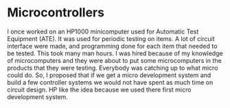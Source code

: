 # Microcontrollers

I once worked on an HP1000 minicomputer used for Automatic Test Equipment (ATE). It was used for periodic testing on items. A lot of circuit interface were made, and programming done for each item that needed to be tested. This took many man hours. I was hired because of my knowledge of microcomputers and they were about to put some microcomputers in the products that they were testing. Everybody was catching up to what micro could do. So, I proposed that if we get a micro development system and build a few controller systems we would not have spent as much time on circuit design. HP like the idea because we used there first micro development system.